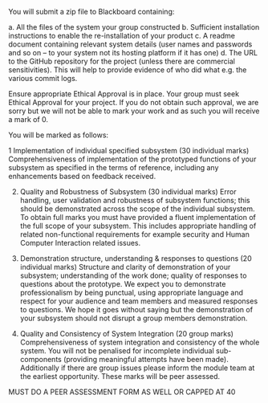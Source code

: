 You will submit a zip file to Blackboard containing:

a.	All the files of the system your group constructed
b.	Sufficient installation instructions to enable the re-installation of your product
c.	A readme document containing relevant system details (user names and passwords and so on – to your system not its hosting platform if it has one)
d.	The URL to the GitHub repository for the project (unless there are commercial sensitivities). This will help to provide evidence of who did what e.g. the various commit logs.

Ensure appropriate Ethical Approval is in place. Your group must seek Ethical Approval for your project. If you do not obtain such approval, we are sorry but we will not be able to mark your work and as such you will receive a mark of 0.


You will be marked as follows:

1	Implementation of individual specified subsystem (30 individual marks)
Comprehensiveness of implementation of the prototyped functions of your subsystem as specified in the terms of reference, including any enhancements based on feedback received.

2.	Quality and Robustness of Subsystem (30 individual marks) 
Error handling, user validation and robustness of subsystem functions; this should be demonstrated across the scope of the individual subsystem. To obtain full marks you must have provided a fluent implementation of the full scope of your subsystem. This includes appropriate handling of related non-functional requirements for example security and Human Computer Interaction related issues.

3.	Demonstration structure, understanding & responses to questions (20 individual marks)
Structure and clarity of demonstration of your subsystem; understanding of the work done; quality of responses to questions about the prototype. We expect you to demonstrate professionalism by being punctual, using appropriate language and respect for your audience and team members and measured responses to questions. We hope it goes without saying but the demonstration of your subsystem should not disrupt a group members demonstration.

4.	Quality and Consistency of System Integration (20 group marks) 
Comprehensiveness of system integration and consistency of the whole system. You will not be penalised for incomplete individual sub-components (providing meaningful attempts have been made). Additionally if there are group issues please inform the module team at the earliest opportunity. These marks will be peer assessed.

MUST DO A PEER ASSESSMENT FORM AS WELL OR CAPPED AT 40

